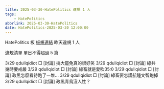 ```yaml
---
title: 2025-03-30-HatePolitics 違規 1 人
tags:
    - HatePolitics
abbrlink: 2025-03-30-HatePolitics
date: HatePolitics-2025-03-30 12:00:00
---
```

HatePolitics 板 [板規連結](https://www.ptt.cc/bbs/HatePolitics/M.1617115262.A.D60.html)
昨天違規 1 人
<!-- more -->

違規清單
單日不得超過 5 篇

3/29 qdullqidiot □ [討論] 搞大罷免真的很好笑
3/29 qdullqidiot □ [討論] 綠共幾時要戒嚴
3/29 qdullqidiot □ [討論] 綠畜就是愛吹35:0
3/29 qdullqidiot □ [討論] 政黑怎麼看待跑了一堆…
3/29 qdullqidiot □ [討論] 綠畜要怎護航鍾文智跑掉
3/29 qdullqidiot □ [討論] 政黑青鳥沒人性？